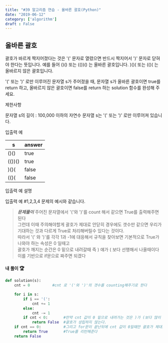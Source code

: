 ```yaml
---
title: "#39 알고리즘 연습 - 올바른 괄호(Python)"
date: "2019-06-12"
category: ['algorithm']
draft : False
---
```


## 올바른 괄호

괄호가 바르게 짝지어졌다는 것은 '(' 문자로 열렸으면 반드시 짝지어서 ')' 문자로 닫혀야 한다는 뜻입니다. 
예를 들어
()() 또는 (())() 는 올바른 괄호입니다.
)()( 또는 (()( 는 올바르지 않은 괄호입니다.

'(' 또는 ')' 로만 이루어진 문자열 s가 주어졌을 때, 
문자열 s가 올바른 괄호이면 true를 return 하고, 
올바르지 않은 괄호이면 false를 return 하는 solution 함수를 완성해 주세요.


제한사항

문자열 s의 길이 : 100,000 이하의 자연수
문자열 s는 '(' 또는 ')' 로만 이루어져 있습니다.


입출력 예

|s|	answer|
|-|-|
|()()|	true|
|(())()|	true|
|)()(|	false|
|(()(|	false|


입출력 예 설명

입출력 예 #1,2,3,4
문제의 예시와 같습니다.


>__*문제풀이*__
주어진 문자열에서  '('와 ')'를 count 해서 같으면 True를 출력해주면 된다   
그런데 이때 주의해야할게 괄호가 제대로 안닫히 경우에도 갯수만 같으면 우리가 기대하는 것과 다르게 True로 처리해버릴수 있다는 것이다.   
따라서 '(' 와 ')'를 각각 1과 -1에 대응해서 규칙을 찾아보면
기본적으로 True가 나와야 하는 속성은 0 일때고   
괄호가 깨지는 순간은 0 밑으로 내려갈때 즉 ) 얘가 ( 보다 선행해서 나올때이다   
이를 기반으로 if문으로 짜주면 되겠다



#### 내 풀이 🏆
```python
def solution(s):
    cnt = 0          #cnt 로 '('와 ')'의 갯수를 counting해주기로 한다

    for i in s:
        if i == '(':
            cnt += 1
        else:
            cnt -= 1
        if cnt < 0:       #만약 cnt 값이 0 밑으로 내려가는 것은 )가 (보다 많이 나왔다는 뜻이므로 
            return False  #괄호가 성립하지 않는다.
    if cnt == 0:          #그리고 for문이 끝난뒤에 cnt 값이 0일때만 괄호가 제대로 열리고 닫혔다는 의미이므로
        return True       #True를 리턴해준다
    return False
```

